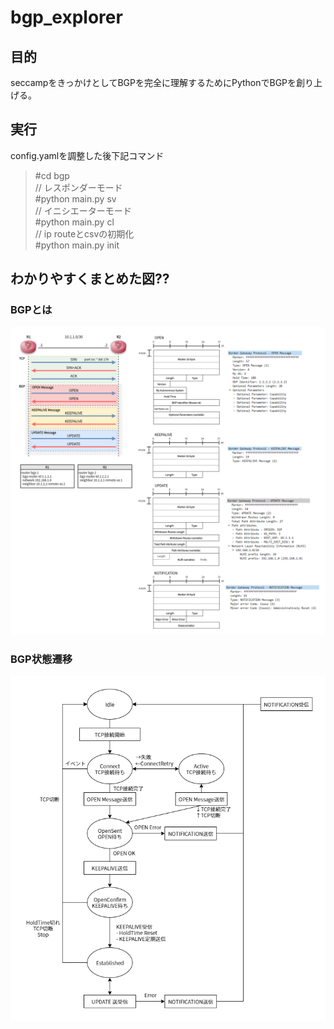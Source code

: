 # bgp_explorer
## 目的
seccampをきっかけとしてBGPを完全に理解するためにPythonでBGPを創り上げる。

## 実行
config.yamlを調整した後下記コマンド
> #cd bgp  
> // レスポンダーモード  
> #python main.py sv  
> // イニシエーターモード  
> #python main.py cl  
> // ip routeとcsvの初期化  
> #python main.py init
## わかりやすくまとめた図??
### BGPとは
![図2](img/bgp_sequence-sequence.png)
### BGP状態遷移
![図1](img/bgp_sequence-seni.png)